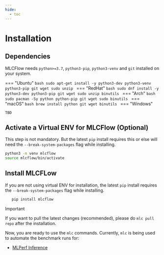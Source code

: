 ```yaml
---
hide:
  - toc
---
```


# Installation

## Dependencies
MLCFlow needs `python>=3.7`, `python3-pip`, `python3-venv` and `git` installed on your system.

=== "Ubuntu"
    ```bash
    sudo apt-get install -y python3-dev python3-venv python3-pip git wget sudo unzip
    ```
=== "RedHat"
    ```bash
    sudo dnf install -y python3-dev python3-pip git wget sudo unzip binutils
    ```
=== "Arch"
    ```bash
    sudo pacman -Sy python python-pip git wget sudo binutils
    ```
=== "macOS"
    ```bash
    brew install python git wget binutils
    ```
=== "Windows"
    
    TBD
    

    


## Activate a Virtual ENV for MLCFlow (Optional)
This step is not mandatory. But the latest `pip` install requires this or else will need the `--break-system-packages` flag while installing.

```bash
python3 -m venv mlcflow
source mlcflow/bin/activate
```

## Install MLCFLow

If you are not using virtual ENV for installation, the latest `pip` install requires the `--break-system-packages` flag while installing.

```bash
   pip install mlcflow
```

> [!IMPORTANT]  
> If you want to pull the latest changes (recommended), please do `mlc pull repo` after the installation.


Now, you are ready to use the `mlc` commands. Currently, `mlc` is being used to automate the benchmark runs for:

* [MLPerf Inference](https://docs.mlcommons.org/inference/)

